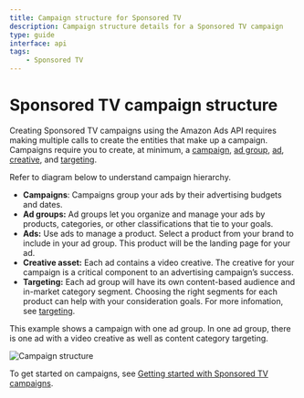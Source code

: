 ```yaml
---
title: Campaign structure for Sponsored TV
description: Campaign structure details for a Sponsored TV campaign
type: guide
interface: api
tags: 
    - Sponsored TV
---
```


# Sponsored TV campaign structure

Creating Sponsored TV campaigns using the Amazon Ads API requires making multiple calls to create the entities that make up a campaign. Campaigns require you to create, at minimum, a [campaign](guides/sponsored-tv/campaigns/get-started#step-1-create-a-sponsored-tv-campaign), [ad group](guides/sponsored-tv/campaigns/get-started#step-2-create-an-ad-group), [ad](guides/sponsored-tv/campaigns/get-started#step-6-create-an-ad), [creative](guides/sponsored-tv/campaigns/get-started#step-5-create-a-creative), and [targeting](guides/sponsored-tv/campaigns/get-started#step-3-create-a-target-clause).

Refer to diagram below to understand campaign hierarchy.

* **Campaigns**: Campaigns group your ads by their advertising budgets and dates.
* **Ad groups:** Ad groups let you organize and manage your ads by products, categories, or other classifications that tie to your goals.
* **Ads:** Use ads to manage a product. Select a product from your brand to include in your ad group. This product will be the landing page for your ad.
* **Creative asset:** Each ad contains a video creative. The creative for your campaign is a critical component to an advertising campaign’s success.
* **Targeting:** Each ad group will have its own content-based audience and in-market category segment. Choosing the right segments for each product can help with your consideration goals. For more infomation, see [targeting](guides/sponsored-tv/targeting).

This example shows a campaign with one ad group. In one ad group, there is one ad with a video creative as well as content category targeting.

![Campaign structure](/_images/sponsored-tv/SPOT_diagram.png)

To get started on campaigns, see [Getting started with Sponsored TV campaigns](guides/sponsored-tv/campaigns/get-started).
